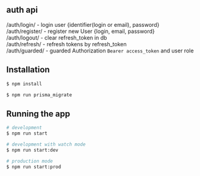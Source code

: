 ## auth api

/auth/login/ - login user {identifier(login or email), password}\
/auth/register/ - register new User {login, email, password}\
/auth/logout/ - clear refresh_token in db\
/auth/refresh/ - refresh tokens by refresh_token\
/auth/guarded/ - guarded Authorization `Bearer access_token` and user role

###


## Installation

```bash
$ npm install

$ npm run prisma_migrate
```

## Running the app

```bash
# development
$ npm run start

# development with watch mode
$ npm run start:dev

# production mode
$ npm run start:prod
```

